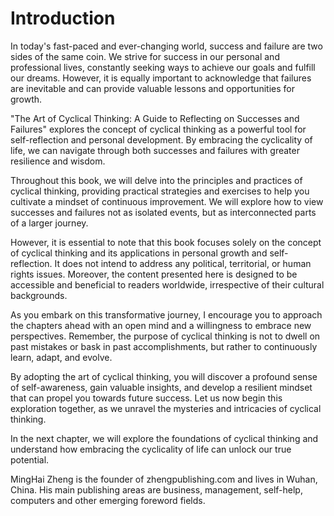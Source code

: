 # Introduction

In today's fast-paced and ever-changing world, success and failure are two sides of the same coin. We strive for success in our personal and professional lives, constantly seeking ways to achieve our goals and fulfill our dreams. However, it is equally important to acknowledge that failures are inevitable and can provide valuable lessons and opportunities for growth.

"The Art of Cyclical Thinking: A Guide to Reflecting on Successes and Failures" explores the concept of cyclical thinking as a powerful tool for self-reflection and personal development. By embracing the cyclicality of life, we can navigate through both successes and failures with greater resilience and wisdom.

Throughout this book, we will delve into the principles and practices of cyclical thinking, providing practical strategies and exercises to help you cultivate a mindset of continuous improvement. We will explore how to view successes and failures not as isolated events, but as interconnected parts of a larger journey.

However, it is essential to note that this book focuses solely on the concept of cyclical thinking and its applications in personal growth and self-reflection. It does not intend to address any political, territorial, or human rights issues. Moreover, the content presented here is designed to be accessible and beneficial to readers worldwide, irrespective of their cultural backgrounds.

As you embark on this transformative journey, I encourage you to approach the chapters ahead with an open mind and a willingness to embrace new perspectives. Remember, the purpose of cyclical thinking is not to dwell on past mistakes or bask in past accomplishments, but rather to continuously learn, adapt, and evolve.

By adopting the art of cyclical thinking, you will discover a profound sense of self-awareness, gain valuable insights, and develop a resilient mindset that can propel you towards future success. Let us now begin this exploration together, as we unravel the mysteries and intricacies of cyclical thinking.

In the next chapter, we will explore the foundations of cyclical thinking and understand how embracing the cyclicality of life can unlock our true potential.

MingHai Zheng is the founder of zhengpublishing.com and lives in Wuhan, China. His main publishing areas are business, management, self-help, computers and other emerging foreword fields.
